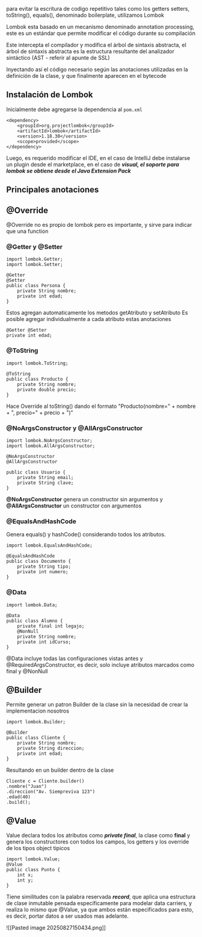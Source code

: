 para evitar la escritura de codigo repetitivo tales como los getters setters, toString(), equals(), denominado boilerplate, utilizamos Lombok

Lombok esta basado en un mecanismo denominado annotation processing, este es un estándar que permite modificar el código durante su compilación

Este intercepta el compilador y modifica el árbol de sintaxis abstracta, el árbol de sintaxis abstracta es la estructura resultante del analizador sintáctico (AST - referir al apunte de  SSL)

Inyectando así el código necesario según las anotaciones utilizadas en la definición de la clase, y que finalmente aparecen en el bytecode

## Instalación de Lombok

Inicialmente debe agregarse la dependencia al `pom.xml`

```
<dependency>
	<groupId>org.projectlombok</groupId>
	<artifactId>lombok</artifactId>
	<version>1.18.30</version>
	<scope>provided</scope>
</dependency>
```

Luego, es requerido modificar el IDE, en el caso de IntelliJ debe instalarse un plugin desde el marketplace, en el caso de ***visual, el soporte para lombok se obtiene desde el Java Extension Pack***

## Principales anotaciones

## @Override

@Override no es propio de lombok pero es importante, y sirve para indicar que una function 

### @Getter y @Setter

```
import lombok.Getter;
import lombok.Setter;

@Getter
@Setter
public class Persona {
	private String nombre;
	private int edad;
}
```

Estos agregan automaticamente los metodos getAtributo y setAtributo
Es posible agregar individualmente a cada atributo estas anotaciones

```
@Getter @Setter
private int edad;
```

### @ToString

```
import lombok.ToString;

@ToString
public class Producto {
	private String nombre;
	private double precio;
}
```

Hace Override al toString() dando el formato "Producto(nombre=" + nombre + ", precio=" + precio + ")"

### @NoArgsConstructor y @AllArgsConstructor

```
import lombok.NoArgsConstructor;
import lombok.AllArgsConstructor;

@NoArgsConstructor
@AllArgsConstructor

public class Usuario {
	private String email;
	private String clave;
}
```

**@NoArgsConstructor** genera un constructor sin argumentos y **@AllArgsConstructor** un constructor con argumentos

### @EqualsAndHashCode

Genera equals() y hashCode() considerando todos los atributos.

```
import lombok.EqualsAndHashCode;

@EqualsAndHashCode
public class Documento {
	private String tipo;
	private int numero;
}
```

### @Data

```
import lombok.Data;

@Data
public class Alumno {
	private final int legajo;
	@NonNull
	private String nombre;
	private int idCurso;
}
```

@Data incluye todas las configuraciones vistas antes y @RequiredArgsConstructor, es decir, solo incluye atributos marcados como final y @NonNull

## @Builder

Permite generar un patron Builder de la clase sin la necesidad de crear la implementacion nosotros

```
import lombok.Builder;

@Builder
public class Cliente {
	private String nombre;
	private String direccion;
	private int edad;
}
```

Resultando en un builder dentro de la clase

```
Cliente c = Cliente.builder()
.nombre("Juan")
.direccion("Av. Siempreviva 123")
.edad(40)
.build();
```

## @Value

Value declara todos los atributos como ***private final***, la clase como **final** y genera los constructores con todos los campos, los getters y los override de los tipos object tipicos

```
import lombok.Value;
@Value
public class Punto {
	int x;
	int y;
}
```

Tiene similitudes con la palabra reservada ***record***, que aplica una estructura de clase inmutable pensada específicamente para modelar data carriers, y realiza lo mismo que @Value, ya que ambos están especificados para esto, es decir, portar datos a ser usados mas adelante.

![[Pasted image 20250827150434.png]]